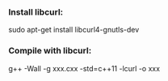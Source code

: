 ### Install libcurl:

sudo apt-get install libcurl4-gnutls-dev

### Compile with libcurl:

g++ -Wall -g xxx.cxx -std=c++11 -lcurl -o xxx
